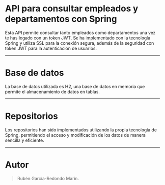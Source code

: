 # API para consultar empleados y departamentos con Spring

Esta API permite consultar tanto empleados como departamentos una vez te has logado con un token JWT. Se ha implementado con la tecnología Spring y utiliza SSL para la conexión segura, además de la seguridad con token JWT para la autenticación de usuarios.

---

# Base de datos

La base de datos utilizada es H2, una base de datos en memoria que permite el almacenamiento de datos en tablas.

---

# Repositorios

Los repositorios han sido implementados utilizando la propia tecnología de Spring, permitiendo el acceso y modificación de los datos de manera sencilla y eficiente.

---

# Autor

> Rubén García-Redondo Marín.